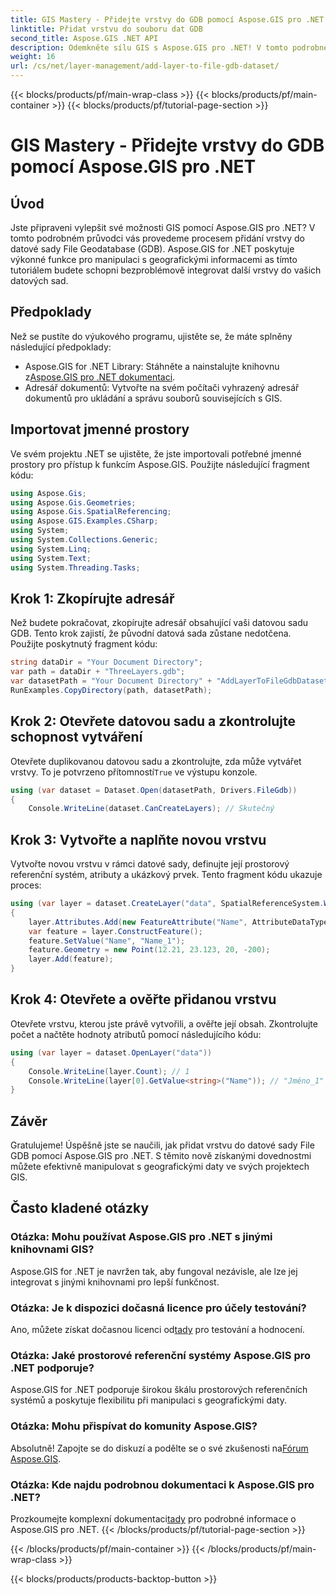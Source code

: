 ```yaml
---
title: GIS Mastery - Přidejte vrstvy do GDB pomocí Aspose.GIS pro .NET
linktitle: Přidat vrstvu do souboru dat GDB
second_title: Aspose.GIS .NET API
description: Odemkněte sílu GIS s Aspose.GIS pro .NET! V tomto podrobném kurzu se dozvíte, jak přidat vrstvy do datových sad File GDB. #geografická data #Apose #GIS
weight: 16
url: /cs/net/layer-management/add-layer-to-file-gdb-dataset/
---
```


{{< blocks/products/pf/main-wrap-class >}}
{{< blocks/products/pf/main-container >}}
{{< blocks/products/pf/tutorial-page-section >}}

# GIS Mastery - Přidejte vrstvy do GDB pomocí Aspose.GIS pro .NET

## Úvod
Jste připraveni vylepšit své možnosti GIS pomocí Aspose.GIS pro .NET? V tomto podrobném průvodci vás provedeme procesem přidání vrstvy do datové sady File Geodatabase (GDB). Aspose.GIS for .NET poskytuje výkonné funkce pro manipulaci s geografickými informacemi as tímto tutoriálem budete schopni bezproblémově integrovat další vrstvy do vašich datových sad.
## Předpoklady
Než se pustíte do výukového programu, ujistěte se, že máte splněny následující předpoklady:
-  Aspose.GIS for .NET Library: Stáhněte a nainstalujte knihovnu z[Aspose.GIS pro .NET dokumentaci](https://reference.aspose.com/gis/net/).
- Adresář dokumentů: Vytvořte na svém počítači vyhrazený adresář dokumentů pro ukládání a správu souborů souvisejících s GIS.
## Importovat jmenné prostory
Ve svém projektu .NET se ujistěte, že jste importovali potřebné jmenné prostory pro přístup k funkcím Aspose.GIS. Použijte následující fragment kódu:
```csharp
using Aspose.Gis;
using Aspose.Gis.Geometries;
using Aspose.Gis.SpatialReferencing;
using Aspose.GIS.Examples.CSharp;
using System;
using System.Collections.Generic;
using System.Linq;
using System.Text;
using System.Threading.Tasks;
```
## Krok 1: Zkopírujte adresář
Než budete pokračovat, zkopírujte adresář obsahující vaši datovou sadu GDB. Tento krok zajistí, že původní datová sada zůstane nedotčena. Použijte poskytnutý fragment kódu:
```csharp
string dataDir = "Your Document Directory";
var path = dataDir + "ThreeLayers.gdb";
var datasetPath = "Your Document Directory" + "AddLayerToFileGdbDataset_out.gdb";
RunExamples.CopyDirectory(path, datasetPath);
```
## Krok 2: Otevřete datovou sadu a zkontrolujte schopnost vytváření
 Otevřete duplikovanou datovou sadu a zkontrolujte, zda může vytvářet vrstvy. To je potvrzeno přítomností`True` ve výstupu konzole.
```csharp
using (var dataset = Dataset.Open(datasetPath, Drivers.FileGdb))
{
    Console.WriteLine(dataset.CanCreateLayers); // Skutečný
```
## Krok 3: Vytvořte a naplňte novou vrstvu
Vytvořte novou vrstvu v rámci datové sady, definujte její prostorový referenční systém, atributy a ukázkový prvek. Tento fragment kódu ukazuje proces:
```csharp
using (var layer = dataset.CreateLayer("data", SpatialReferenceSystem.Wgs84))
{
    layer.Attributes.Add(new FeatureAttribute("Name", AttributeDataType.String));
    var feature = layer.ConstructFeature();
    feature.SetValue("Name", "Name_1");
    feature.Geometry = new Point(12.21, 23.123, 20, -200);
    layer.Add(feature);
}
```
## Krok 4: Otevřete a ověřte přidanou vrstvu
Otevřete vrstvu, kterou jste právě vytvořili, a ověřte její obsah. Zkontrolujte počet a načtěte hodnoty atributů pomocí následujícího kódu:
```csharp
using (var layer = dataset.OpenLayer("data"))
{
    Console.WriteLine(layer.Count); // 1
    Console.WriteLine(layer[0].GetValue<string>("Name")); // "Jméno_1"
}
```
## Závěr
Gratulujeme! Úspěšně jste se naučili, jak přidat vrstvu do datové sady File GDB pomocí Aspose.GIS pro .NET. S těmito nově získanými dovednostmi můžete efektivně manipulovat s geografickými daty ve svých projektech GIS.
## Často kladené otázky
### Otázka: Mohu používat Aspose.GIS pro .NET s jinými knihovnami GIS?
Aspose.GIS for .NET je navržen tak, aby fungoval nezávisle, ale lze jej integrovat s jinými knihovnami pro lepší funkčnost.
### Otázka: Je k dispozici dočasná licence pro účely testování?
 Ano, můžete získat dočasnou licenci od[tady](https://purchase.aspose.com/temporary-license/) pro testování a hodnocení.
### Otázka: Jaké prostorové referenční systémy Aspose.GIS pro .NET podporuje?
Aspose.GIS for .NET podporuje širokou škálu prostorových referenčních systémů a poskytuje flexibilitu při manipulaci s geografickými daty.
### Otázka: Mohu přispívat do komunity Aspose.GIS?
 Absolutně! Zapojte se do diskuzí a podělte se o své zkušenosti na[Fórum Aspose.GIS](https://forum.aspose.com/c/gis/33).
### Otázka: Kde najdu podrobnou dokumentaci k Aspose.GIS pro .NET?
 Prozkoumejte komplexní dokumentaci[tady](https://reference.aspose.com/gis/net/) pro podrobné informace o Aspose.GIS pro .NET.
{{< /blocks/products/pf/tutorial-page-section >}}

{{< /blocks/products/pf/main-container >}}
{{< /blocks/products/pf/main-wrap-class >}}

{{< blocks/products/products-backtop-button >}}
